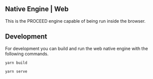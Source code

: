 ## Native Engine | Web

This is the PROCEED engine capable of being run inside the browser.

## Development

For development you can build and run the web native engine with the following commands.

```
yarn build
```

```
yarn serve
```

